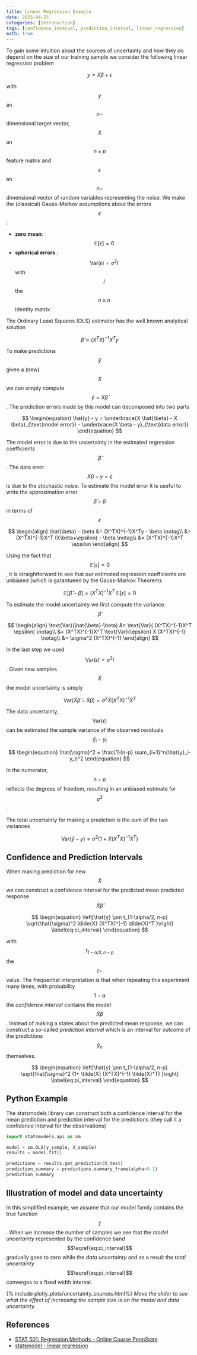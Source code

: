 ```yaml
---
title: Linear Regression Example
date: 2025-04-25
categories: [Introduction]
tags: [confidence_interval, prediction_interval, linear_regression]  
math: true
---
```


To gain some intuition about the sources of uncertainty and how they do depend on the size of our training sample we consider the following linear regression problem

$$
y =  X  \beta + \epsilon
$$

with $$y$$ an $$n-$$dimensional target vector, $$X$$ an $$n \times p$$ feature matrix and $$\epsilon$$ an $$n-$$dimensional vector of random variables representing the noise. We make the (classical) Gauss-Markov assumptions about the errors $$\epsilon$$:

* **zero mean**: $$\mathbb{E}[\epsilon]=0$$
* **spherical errors** :$$\text{Var}(\epsilon) = \sigma^2 I$$ with $$I$$ the $$n \times n$$ identity matrix.

The Ordinary Least Squares (OLS) estimator has the well known analytical solution

$$
\hat{\beta} = (X^T X)^{-1} X^T y
$$

To make predictions $$\hat{y}$$ given a (new) $$X$$ we can simply compute $$\hat{y} = X\hat{\beta}$$. The prediction errors made by this model can decomposed into two parts

$$
\begin{equation}
    \hat{y} - y = \underbrace{X \hat{\beta} - X \beta}_{\text{model error}} 
    - \underbrace{X \beta - y}_{\text{data error}}
\end{equation}
$$

The model error is due to the uncertainty in the estimated regression coefficients $$\hat{\beta}$$. The data error $$X \beta - y=\epsilon$$ is due to the stochastic noise. To estimate the model error it is useful to write the approximation error $$\hat{\beta} - \beta$$ in terms of $$\epsilon$$

$$
\begin{align}
\hat{\beta} - \beta &= (X^TX)^{-1}X^Ty - \beta \notag\\
    &= (X^TX)^{-1}X^T (X\beta+\epsilon) - \beta \notag\\ 
    &= (X^TX)^{-1}X^T \epsilon
\end{align}
$$

Using the fact that $$\mathbb{E}[\epsilon]=0$$, it is straightforward to see that our estimated regression coefficients are unbiased (which is garantueed by the Gauss-Markov Theorem):

$$
\mathbb{E}[\hat{\beta} - \beta] = (X^TX)^{-1}X^T \; \mathbb{E}[\epsilon] = 0
$$

To estimate the model uncertainty we first compute the variance $$\hat{\beta}$$

$$
\begin{align}
\text{Var}(\hat{\beta}-\beta) &= \text{Var}( (X^TX)^{-1}X^T \epsilon) \notag\\
&= (X^TX)^{-1}X^T  \text{Var}(\epsilon) X (X^TX)^{-1} \notag\\
&= \sigma^2 (X^TX)^{-1}
\end{align}
$$

In the last step we used $$\text{Var}(\epsilon) = \sigma^2 I$$. Given new samples $$\tilde{X}$$ the model uncertainty is simply

$$
\begin{equation}
    \text{Var}(\tilde{X}\hat{\beta}-\tilde{X}\beta) = \sigma^2 \tilde{X} (X^TX)^{-1} \tilde{X}^T
\end{equation}
$$


The data uncertainty, $$\text{Var}(\epsilon)$$ can be estimated the sample variance of the observed residuals $$\hat{y}_i-y_i$$

$$
\begin{equation}
    \hat{\sigma}^2 = \frac{1}{n-p} \sum_{i=1}^n(\hat{y}_i-y_i)^2
\end{equation}
$$

In the numerator, $$n-p$$ reflects the degrees of freedom, resulting in an unbiased estimate for $$\sigma^2$$.


The total uncertainty for making a prediction is the sum of the two variances

$$
\text{Var}(\hat{y}-y) = \sigma^2 \left(1+\tilde{X} (X^TX)^{-1} \tilde{X}^T\right)
$$




<!-- From this expression we can obtain the *standard error* for the regression coefficients: $$\text{se}(\hat{\beta}_i)=\sqrt{\hat{\sigma}^2 (X^TX)^{-1}_{ii}}$$ -->





## Confidence and Prediction Intervals

When making prediction for new $$\tilde{X}$$ we can construct a confidence interval for the predicted mean predicted response $$\tilde{X}\hat{\beta}$$

$$
\begin{equation}
    \left[\hat{y} \pm t_{1-\alpha/2, n-p} \sqrt{\hat{\sigma}^2 \tilde{X} (X^TX)^{-1} \tilde{X}^T }\right]
    \label{eq:ci_interval}
\end{equation}
$$

with $$t_{1-\alpha/2, n-p}$$ the $$t-$$value. The frequentist interpretation is that when repeating this experiment many times, with probability $$1-\alpha$$ the *confidence interval* contains the model $$\tilde{X}\beta$$. Instead of making a states about the predicted mean response, we can construct a so-called *prediction interval* which is an interval for outcome of the predictions $$\hat{y}_n$$ themselves.

$$
\begin{equation}
    \left[\hat{y} \pm t_{1-\alpha/2, n-p} \sqrt{\hat{\sigma}^2 (1+ \tilde{X} (X^TX)^{-1} \tilde{X}^T) }\right]
    \label{eq:pi_interval}
\end{equation}
$$

## Python Example
The statsmodels library can construct both a confidence interval for the mean prediction and prediction interval for the predictions (they call it a confidence interval for the observations)

```python
import statsmodels.api as sm

model = sm.OLS(y_sample, X_sample)
results = model.fit()

predictions = results.get_prediction(X_test)
prediction_summary = predictions.summary_frame(alpha=0.1)
prediction_summary
```

## Illustration of model and data uncertainty
In this simplified example, we assume that our model family contains the true function $$f$$. When we increase the number of samples we see that the *model uncertainty* represented by the confidence band $$\eqref{eq:ci_interval}$$ gradually goes to zero while the *data uncertainty* and as a result the *total uncertainty* $$\eqref{eq:pi_interval}$$ converges to a fixed width interval.

{% include plotly_plots/uncertainty_sources.html%}
*Move the slider to see what the effect of increasing the sample size is on the model and data uncertainty.*

## References

* [STAT 501: Regression Methods - Online Course PennState](https://online.stat.psu.edu/stat501/)
* [statsmodel - linear regression](https://www.statsmodels.org/dev/regression.html)


<!-- A confidence interval is statement about the unobserved model parameters.
A prediction interval is about a the outcome of future samples. -->



<!-- 

To quantify the epistemic uncertainty we need an estimate for

$$
\var (\hat{beta}X - \beta X )
$$

and like for the aleatoric uncertainty we need an estimate for

$$
\var (y - \beta X)
$$





# \var( \hat{\beta} \hat{\beta}^T )
# $$ -->



